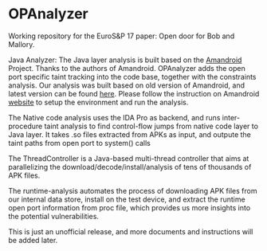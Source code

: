 # OPAnalyzer
Working repository for the EuroS&amp;P 17 paper: Open door for Bob and Mallory. 

Java Analyzer:
The Java layer analysis is built based on the [Amandroid](https://github.com/sireum/amandroid)  Project. Thanks to the authors of Amandroid. 
OPAnalyzer adds the open port specific taint tracking into the code base, together with the constraints analysis. 
Our analysis was built based on old version of Amandroid, and latest version can be found [here](https://github.com/arguslab/Argus-SAF).
Please follow the instruction on Amandroid [website](http://amandroid.sireum.org/docs/) to setup the environment and run the analysis. 

The Native code analysis uses the IDA Pro as backend, and runs inter-procedure taint analysis to find control-flow jumps from native code layer to Java layer. It takes .so files extracted from APKs as input, and outpute the taint paths from open port to system() calls

The ThreadController is a Java-based multi-thread controller that aims at parallelizing the download/decode/install/analysis of tens of thousands of APK files. 

The runtime-analysis automates the process of downloading APK files from our internal data store, install on the test device, and extract the runtime open port information from proc file, which provides us more insights into the potential vulnerabilities. 

This is just an unofficial release, and more documents and instructions will be added later. 
